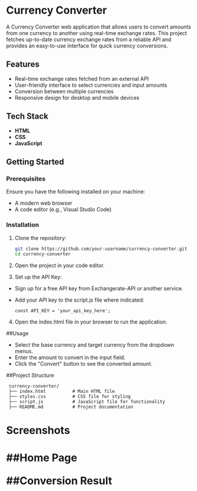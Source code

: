  # Currency Converter

A Currency Converter web application that allows users to convert amounts from one currency to another using real-time exchange rates. This project fetches up-to-date currency exchange rates from a reliable API and provides an easy-to-use interface for quick currency conversions.

## Features

- Real-time exchange rates fetched from an external API
- User-friendly interface to select currencies and input amounts
- Conversion between multiple currencies
- Responsive design for desktop and mobile devices

## Tech Stack

- **HTML**
- **CSS**
- **JavaScript**

## Getting Started

### Prerequisites

Ensure you have the following installed on your machine:

- A modern web browser
- A code editor (e.g., Visual Studio Code)

### Installation

1. Clone the repository:

   ```bash
   git clone https://github.com/your-username/currency-converter.git
   cd currency-converter
2. Open the project in your code editor.

3. Set up the API Key:

- Sign up for a free API key from Exchangerate-API or another service.

- Add your API key to the script.js file where indicated:
   ```
   const API_KEY = 'your_api_key_here';

4. Open the index.html file in your browser to run the application.

##Usage

- Select the base currency and target currency from the dropdown menus.
- Enter the amount to convert in the input field.
- Click the "Convert" button to see the converted amount.


##Project Structure
 
     currency-converter/
     ├── index.html          # Main HTML file
     ├── styles.css          # CSS file for styling
     ├── script.js           # JavaScript file for functionality
     ├── README.md           # Project documentation


<h1>Screenshots<h1/>
##Home Page

##Conversion Result
